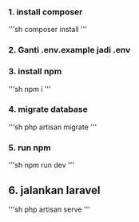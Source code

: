### 1. install composer
'''sh
composer install
'''

### 2. Ganti .env.example jadi .env

### 3. install npm
'''sh
npm i
'''

### 4. migrate database
'''sh
php artisan migrate
'''

### 5. run npm
'''sh
npm run dev
'''

## 6. jalankan laravel
'''sh
php artisan serve
'''
